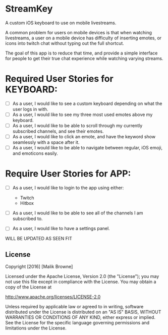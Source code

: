 # StreamKey
A custom iOS keyboard to use on mobile livestreams.

A common problem for users on mobile devices is that when watching livestreams, a user on a mobile device has difficulty of inserting emotes, or icons into twitch chat without typing out the full shortcut.

The goal of this app is to reduce that time, and provide a simple interface for people to get their true chat experience while watching varying streams.

# Required User Stories for KEYBOARD:
- [ ] As a user, I would like to see a custom keyboard depending on what the user logs in with.
- [ ] As a user, I would like to see my three most used emotes above my keyboard.
- [ ] As a user, I would like to be able to scroll through my currently subscribed channels, and see their emotes.
- [ ] As a user, I would like to click an emote, and have the keyword show seamlessly with a space after it.
- [ ] As a user, I would like to be able to navigate between regular, iOS emoji, and emoticons easily.

# Require User Stories for APP:
- [ ] As a user, I would like to login to the app using either:
  - Twitch
  - Hitbox
- [ ] As a user, I would like to be able to see all of the channels I am subscribed to.
- [ ] As a user, I would like to have a settings panel.


WILL BE UPDATED AS SEEN FIT

## License

Copyright [2016] [Malik Browne]

Licensed under the Apache License, Version 2.0 (the "License");
you may not use this file except in compliance with the License.
You may obtain a copy of the License at

http://www.apache.org/licenses/LICENSE-2.0

Unless required by applicable law or agreed to in writing, software
distributed under the License is distributed on an "AS IS" BASIS,
WITHOUT WARRANTIES OR CONDITIONS OF ANY KIND, either express or implied.
See the License for the specific language governing permissions and
limitations under the License.
